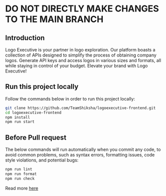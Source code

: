 # DO NOT DIRECTLY MAKE CHANGES TO THE MAIN BRANCH

## Introduction

Logo Executive is your partner in logo exploration. Our platform boasts a
collection of APIs designed to simplify the process of obtaining company logos.
Generate API keys and access logos in various sizes and formats, all while
staying in control of your budget. Elevate your brand with Logo Executive!

## Run this project locally

Follow the commands below in order to run this project locally:

```sh
git clone https://github.com/TeamShiksha/logoexecutive-frontend.git
cd logoexecutive-frontend
npm install
npm run start
```

## Before Pull request

The below commands will run automatically when you commit any code, to avoid
common problems, such as syntax errors, formatting issues, code style
violations, and potential bugs:

```sh
npm run lint
npm run format
npm run check
```

Read more [here](https://github.com/TeamShiksha/logoexecutive-docs)
